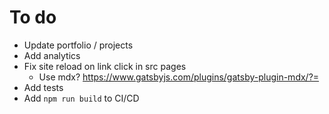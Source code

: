 # To do

- Update portfolio / projects
- Add analytics
- Fix site reload on link click in src pages
  - Use mdx? <https://www.gatsbyjs.com/plugins/gatsby-plugin-mdx/?=>
- Add tests
- Add `npm run build` to CI/CD
